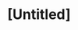 ---
pid: mp50
title: "[Untitled]"
location_transcription: 
coordinates: "[-75.170688639616, 39.915332151916]"
zipcode: 
gen_neighborhood: 
neighborhood: 
outside_phl: 
age: '8'
age_range: 6-13
instagram: 
image_file_name: mp_50.jpg
proposal_transcription: I remeber when I went to Disney World, and I want to rember
  that feeling.
topic: Uplifting
topic_summary: '0'
type: Other No Form
keywords_other: 
credit: Karla Davion
image_labels: Child on an amusement ride.
twitter: 
facebook: 
permalink: "/monuments/mp50/"
layout: item-page
---